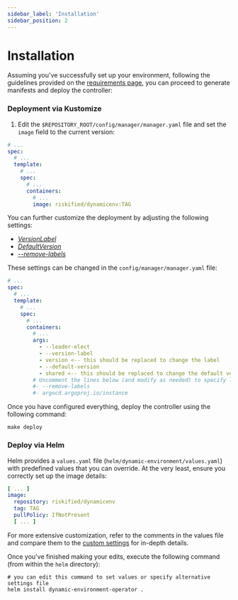 ```yaml
---
sidebar_label: 'Installation'
sidebar_position: 2
---
```


# Installation

Assuming you've successfully set up your environment, following the guidelines provided on the [requirements page](requirements.md), you can proceed to generate manifests and deploy the controller:

### Deployment via Kustomize

1. Edit the `$REPOSITORY_ROOT/config/manager/manager.yaml` file and set the `image` field to the current version:

```yaml
# ...
spec:
  # ...
  template:
    # ...
    spec:
      # ...
      containers:
        # ...
        image: riskified/dynamicenv:TAG
```

You can further customize the deployment by adjusting the following settings:

* [_VersionLabel_](../references/custom-settings.md#versionlabel-and-defaultversion)
* [_DefaultVersion_](../references/custom-settings.md#versionlabel-and-defaultversion)
* [
  _--remove-labels_](../references/custom-settings.md#labels-to-remove-when-creating-overriding-deployments)

These settings can be changed in the `config/manager/manager.yaml` file:

```yaml
# ...
spec:
  # ...
  template:
    # ...
    spec:
      # ...
      containers:
        # ...
        args:
          - --leader-elect
          - --version-label
          - version <-- this should be replaced to change the label
          - --default-version
          - shared <-- this should be replaced to change the default version
        # Uncomment the lines below (and modify as needed) to specify labels to be removed (comma-separated list)
        #- --remove-labels
        #- argocd.argoproj.io/instance
```

Once you have configured everything, deploy the controller using the following command:

```shell
make deploy
```

### Deploy via Helm

Helm provides a `values.yaml` file (`helm/dynamic-environment/values.yaml`) with predefined values that you can override. At the very least, ensure you correctly set up the image details:

```yaml title=values.yaml
[ ... ]
image:
  repository: riskified/dynamicenv
  tag: TAG
  pullPolicy: IfNotPresent
  [ ... ]
```

For more extensive customization, refer to the comments in the values file and compare them to the [custom settings](../references/custom-settings.md) for in-depth details.

Once you've finished making your edits, execute the following command (from within the `helm` directory):

```shell
# you can edit this command to set values or specify alternative settings file
helm install dynamic-environment-operator .
```